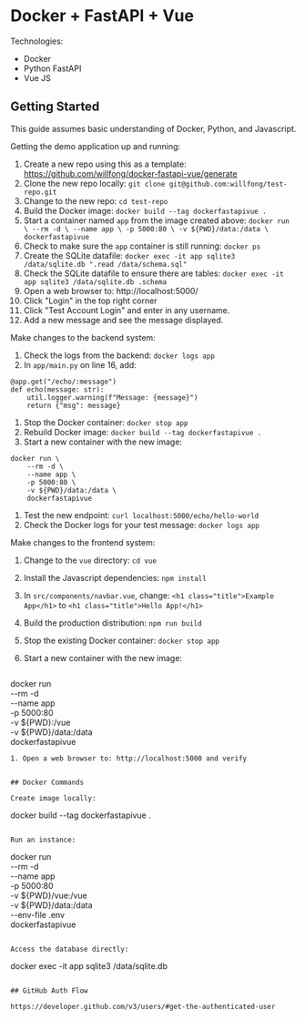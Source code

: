 # Docker + FastAPI + Vue

Technologies:
- Docker
- Python FastAPI
- Vue JS

## Getting Started

This guide assumes basic understanding of Docker, Python, and Javascript. 

Getting the demo application up and running:

1. Create a new repo using this as a template: https://github.com/willfong/docker-fastapi-vue/generate
1. Clone the new repo locally: `git clone git@github.com:willfong/test-repo.git`
1. Change to the new repo: `cd test-repo`
1. Build the Docker image: `docker build --tag dockerfastapivue .`
1. Start a container named `app` from the image created above: ```docker run \
    --rm -d \
    --name app \
    -p 5000:80 \
    -v ${PWD}/data:/data \
    dockerfastapivue```
1. Check to make sure the `app` container is still running: `docker ps`
1. Create the SQLite datafile: `docker exec -it app sqlite3 /data/sqlite.db ".read /data/schema.sql"`
1. Check the SQLite datafile to ensure there are tables: `docker exec -it app sqlite3 /data/sqlite.db .schema`
1. Open a web browser to: http://localhost:5000/
1. Click "Login" in the top right corner
1. Click "Test Account Login" and enter in any username.
1. Add a new message and see the message displayed.

Make changes to the backend system:

1. Check the logs from the backend: `docker logs app`
1. In `app/main.py` on line 16, add: 
```
@app.get("/echo/:message")
def echo(message: str):
    util.logger.warning(f"Message: {message}")
    return {"msg": message}
```
1. Stop the Docker container: `docker stop app`
1. Rebuild Docker image: `docker build --tag dockerfastapivue .`
1. Start a new container with the new image: 
```
docker run \
    --rm -d \
    --name app \
    -p 5000:80 \
    -v ${PWD}/data:/data \
    dockerfastapivue
```
1. Test the new endpoint: `curl localhost:5000/echo/hello-world`
1. Check the Docker logs for your test message: `docker logs app`

Make changes to the frontend system:

1. Change to the `vue` directory: `cd vue`
1. Install the Javascript dependencies: `npm install`
1. In `src/components/navbar.vue`, change: ```<h1 class="title">Example App</h1>``` to ```<h1 class="title">Hello App!</h1>``` 
1. Build the production distribution: `npm run build`
1. Stop the existing Docker container: `docker stop app`
1. Start a new container with the new image: 

   ```
docker run \
  --rm -d \
  --name app \
  -p 5000:80 \
  -v ${PWD}:/vue \
  -v ${PWD}/data:/data \
  dockerfastapivue
```
1. Open a web browser to: http://localhost:5000 and verify 


## Docker Commands

Create image locally:
```
docker build --tag dockerfastapivue .
```

Run an instance:
```
docker run \
    --rm -d \
    --name app \
    -p 5000:80 \
    -v ${PWD}/vue:/vue \
    -v ${PWD}/data:/data \
    --env-file .env \
    dockerfastapivue
```

Access the database directly:
```
docker exec -it app sqlite3 /data/sqlite.db
```

## GitHub Auth Flow

https://developer.github.com/v3/users/#get-the-authenticated-user
